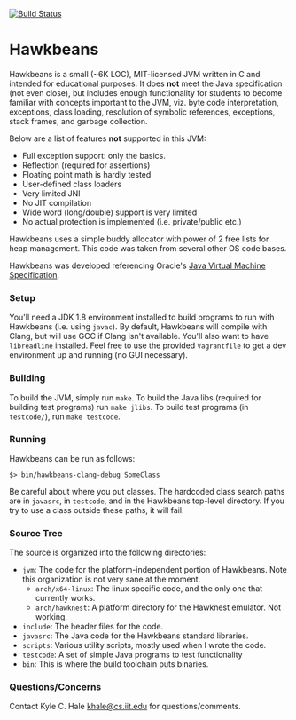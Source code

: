 [![Build Status](https://travis-ci.com/khale/hawkbeans.svg?token=576AGsdiqBgiBzCbaoJT&branch=master)](https://travis-ci.com/khale/hawkbeans)
# Hawkbeans
Hawkbeans is a small (~6K LOC), MIT-licensed JVM written in C and intended for
educational purposes. It does **not** meet the Java specification (not even
close), but includes enough functionality for students to become familiar with
concepts important to the JVM, viz. byte code interpretation, exceptions,
class loading, resolution of symbolic references, exceptions, stack frames,
and garbage collection.

Below are a list of features **not** supported in this JVM:

* Full exception support: only the basics.
* Reflection (required for assertions)
* Floating point math is hardly tested
* User-defined class loaders
* Very limited JNI
* No JIT compilation
* Wide word (long/double) support is very limited
* No actual protection is implemented (i.e. private/public etc.)

Hawkbeans uses a simple buddy allocator with power of 2 free lists
for heap management. This code was taken from several other
OS code bases.

Hawkbeans was developed referencing Oracle's [Java Virtual Machine
Specification](https://docs.oracle.com/javase/specs/jvms/se8/html/index.html).


### Setup ###

You'll need a JDK 1.8 environment installed to build programs to run
with Hawkbeans (i.e. using `javac`).  By default, Hawkbeans
will compile with Clang, but will use GCC if Clang isn't available.
You'll also want to have `libreadline` installed. Feel free to use
the provided `Vagrantfile` to get a dev environment up and running 
(no GUI necessary).

### Building ###

To build the JVM, simply run `make`. To build the Java libs (required for
building test programs) run `make jlibs`.  To build test programs (in
`testcode/`), run `make testcode`.

### Running ###
Hawkbeans can be run as follows:

```
$> bin/hawkbeans-clang-debug SomeClass
```

Be careful about where you put classes. The hardcoded class search paths are
in `javasrc`, in `testcode`, and in the Hawkbeans top-level directory. If you
try to use a class outside these paths, it will fail.

### Source Tree ###

The source is organized into the following directories:

* `jvm`: The code for the platform-independent portion of Hawkbeans. 
	 Note this organization is not very sane at the moment.
   - `arch/x64-linux`: The linux specific code, and the only
   one that currently works.
   - `arch/hawknest`: A platform directory for the Hawknest emulator. Not working.
* `include`: The header files for the code.
* `javasrc`: The Java code for the Hawkbeans standard libraries.
* `scripts`: Various utility scripts, mostly used when I wrote the code.
* `testcode`: A set of simple Java programs to test functionality
* `bin`: This is where the build toolchain puts binaries.


### Questions/Concerns ###

Contact Kyle C. Hale <khale@cs.iit.edu> for questions/comments.
